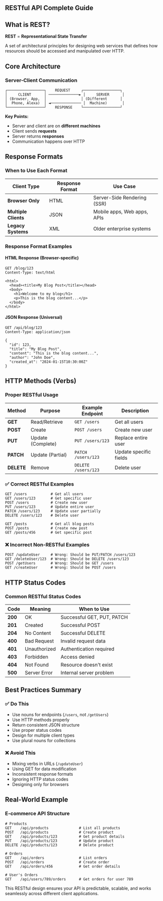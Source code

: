 ## RESTful API Complete Guide

## What is REST?

**REST** = **Representational State Transfer**

A set of architectural principles for designing web services that defines how resources should be accessed and manipulated over HTTP.

## Core Architecture

### Server-Client Communication

```
┌─────────────────┐    REQUEST     ┌─────────────────┐
│     CLIENT      │ ──────────────► │     SERVER      │
│ (Browser, App,  │                │ (Different      │
│  Phone, Alexa)  │ ◄────────────── │  Machine)       │
└─────────────────┘    RESPONSE    └─────────────────┘
```

**Key Points:**
- Server and client are on **different machines**
- Client sends **requests**
- Server returns **responses**
- Communication happens over HTTP

## Response Formats

### When to Use Each Format

| Client Type | Response Format | Use Case |
|-------------|-----------------|----------|
| **Browser Only** | HTML | Server-Side Rendering (SSR) |
| **Multiple Clients** | JSON | Mobile apps, Web apps, APIs |
| **Legacy Systems** | XML | Older enterprise systems |

### Response Format Examples

#### HTML Response (Browser-specific)
```http
GET /blog/123
Content-Type: text/html

<html>
  <head><title>My Blog Post</title></head>
  <body>
    <h1>Welcome to my blog</h1>
    <p>This is the blog content...</p>
  </body>
</html>
```

#### JSON Response (Universal)
```http
GET /api/blog/123
Content-Type: application/json

{
  "id": 123,
  "title": "My Blog Post",
  "content": "This is the blog content...",
  "author": "John Doe",
  "created_at": "2024-01-15T10:30:00Z"
}
```

## HTTP Methods (Verbs)

### Proper RESTful Usage

| Method | Purpose | Example Endpoint | Description |
|--------|---------|------------------|-------------|
| **GET** | Read/Retrieve | `GET /users` | Get all users |
| **POST** | Create | `POST /users` | Create new user |
| **PUT** | Update (Complete) | `PUT /users/123` | Replace entire user |
| **PATCH** | Update (Partial) | `PATCH /users/123` | Update specific fields |
| **DELETE** | Remove | `DELETE /users/123` | Delete user |

### ✅ Correct RESTful Examples

```http
GET /users           # Get all users
GET /users/123       # Get specific user
POST /users          # Create new user
PUT /users/123       # Update entire user
PATCH /users/123     # Update user partially
DELETE /users/123    # Delete user

GET /posts           # Get all blog posts
POST /posts          # Create new post
GET /posts/456       # Get specific post
```

### ❌ Incorrect Non-RESTful Examples

```http
POST /updateUser     # Wrong: Should be PUT/PATCH /users/123
GET /deleteUser/123  # Wrong: Should be DELETE /users/123
POST /getUsers       # Wrong: Should be GET /users
GET /createUser      # Wrong: Should be POST /users
```




## HTTP Status Codes

### Common RESTful Status Codes

| Code | Meaning | When to Use |
|------|---------|-------------|
| **200** | OK | Successful GET, PUT, PATCH |
| **201** | Created | Successful POST |
| **204** | No Content | Successful DELETE |
| **400** | Bad Request | Invalid request data |
| **401** | Unauthorized | Authentication required |
| **403** | Forbidden | Access denied |
| **404** | Not Found | Resource doesn't exist |
| **500** | Server Error | Internal server problem |

## Best Practices Summary

### ✅ Do This
- Use nouns for endpoints (`/users`, not `/getUsers`)
- Use HTTP methods properly
- Return consistent JSON structure
- Use proper status codes
- Design for multiple client types
- Use plural nouns for collections

### ❌ Avoid This
- Mixing verbs in URLs (`/updateUser`)
- Using GET for data modification
- Inconsistent response formats
- Ignoring HTTP status codes
- Designing only for browsers

## Real-World Example

### E-commerce API Structure

```http
# Products
GET    /api/products              # List all products
POST   /api/products              # Create product
GET    /api/products/123          # Get product details
PUT    /api/products/123          # Update product
DELETE /api/products/123          # Delete product

# Orders
GET    /api/orders                # List orders
POST   /api/orders                # Create order
GET    /api/orders/456            # Get order details

# User's Orders
GET    /api/users/789/orders      # Get orders for user 789
```

This RESTful design ensures your API is predictable, scalable, and works seamlessly across different client applications.